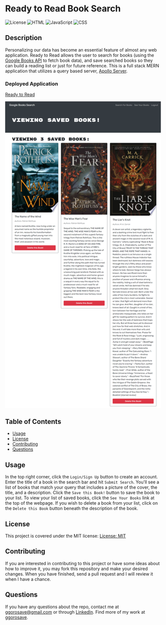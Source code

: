# Ready to Read Book Search
![License](https://img.shields.io/badge/License-MIT-blue) ![HTML](https://img.shields.io/badge/HTML-5.1%25-red) ![JavaScript](https://img.shields.io/badge/JavaScript-94.4%25-green) ![CSS](https://img.shields.io/badge/CSS-0.5%25-blueviolet)

## Description
Personalizing our data has become an essential feature of almost any web application. Ready to Read allows the user to search for books (using the [Google Books API](https://developers.google.com/books) to fetch book data), and save searched books so they can build a reading list or just for future reference.  This is a full stack MERN application that utilizes a query based server, [Apollo Server](https://www.apollographql.com/docs/apollo-server/).

### Deployed Application
[Ready to Read](https://ready-to-read.herokuapp.com/)

![Ready to Read](./client/public/images/ready-to-read.png)

## Table of Contents

- [Usage](#usage)
- [License](#license)
- [Contributing](#contributing)
- [Questions](#questions)

## Usage
In the top right corner, click the `Login/Sign Up` button to create an account. Enter the title of a book in the search bar and hit `Submit Search`. You'll see a list of books that match your query that includes a picture of the cover, the title, and a description. Click the `Save this Book!` button to save the book to your list. To view your list of saved books, click the `See Your Books` link at the top of the webpage. If you wish to delete a book from your list, click on the `Delete this Book` button beneath the description of the book.

## License
This project is covered under the MIT license:
[License: MIT](https://github.com/ggorosave/Ready-to-Read-Book-Search/blob/main/LICENSE)

## Contributing

If you are interested in contributing to this project or have some ideas about how to improve it, you may fork this repository and make your desired changes. When you have finished, send a pull request and I will review it when I have a chance.


## Questions

If you have any questions about the repo, contact me at [ggorosave@gmail.com](mailto:ggorosave@gmail.com) or through [LinkedIn](https://www.linkedin.com/in/grantgorosave/). Find more of my work at [ggorosave](https://https://github.com/ggorosave).